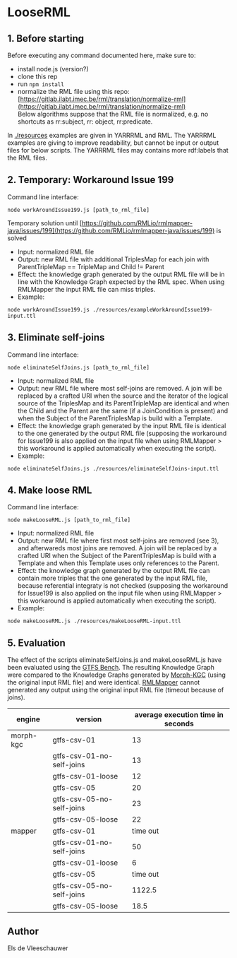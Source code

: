 # LooseRML

## 1. Before starting 

Before executing any command documented here, make sure to:
- install node.js (version?)
- clone this rep
- run `npm install`
- normalize the RML file using this repo:  
  [https://gitlab.ilabt.imec.be/rml/translation/normalize-rml](https://gitlab.ilabt.imec.be/rml/translation/normalize-rml)  
  Below algorithms suppose that the RML file is normalized, e.g. no shortcuts as rr:subject, rr: object, rr:predicate.

In [./resources](./resources) examples are given in YARRRML and RML. The YARRRML examples are giving to improve readability, but cannot be input or output files for below scripts. The YARRRML files may contains more rdf:labels that the RML files. 

## 2. Temporary: Workaround Issue 199

Command line interface:
```
node workAroundIssue199.js [path_to_rml_file]
```
Temporary solution until [https://github.com/RMLio/rmlmapper-java/issues/199](https://github.com/RMLio/rmlmapper-java/issues/199) is solved
- Input: normalized RML file
- Output: new RML file with additional TriplesMap for each join with ParentTripleMap == TripleMap and Child != Parent
- Effect: the knowledge graph generated by the output RML file will be in line with the Knowledge Graph expected by the RML spec. When using RMLMapper the input RML file can miss triples.  
- Example: 
```
node workAroundIssue199.js ./resources/exampleWorkAroundIssue199-input.ttl
```


## 3. Eliminate self-joins

Command line interface:
```
node eliminateSelfJoins.js [path_to_rml_file]
```
- Input: normalized RML file
- Output: new RML file where most self-joins are removed. A join will be replaced by a crafted URI when the source and the iterator of the logical source of the TriplesMap and its ParentTripleMap are identical and when the Child and the Parent are the same (if a JoinCondition is present) and when the Subject of the ParentTriplesMap is build with a Template. 
- Effect: the knowledge graph generated by the input RML file is identical to the one generated by the output RML file (supposing the workaround for Issue199 is also applied on the input file when using RMLMapper > this workaround is applied automatically when executing the script).
- Example: 
```
node eliminateSelfJoins.js ./resources/eliminateSelfJoins-input.ttl
```

## 4. Make loose RML

Command line interface:
```
node makeLooseRML.js [path_to_rml_file]
```
- Input: normalized RML file
- Output: new RML file where first most self-joins are removed (see 3), and afterwareds most joins are removed. A join will be replaced by a crafted URI when the Subject of the ParentTriplesMap is build with a Template and when this Template uses only references to the Parent. 
- Effect: the knowledge graph generated by the output RML file can contain more triples that the one generated by the input RML file, because referential integraty is not checked (supposing the workaround for Issue199 is also applied on the input file when using RMLMapper > this workaround is applied automatically when executing the script).
- Example: 
```
node makeLooseRML.js ./resources/makeLooseRML-input.ttl
```

## 5. Evaluation

The effect of the scripts eliminateSelfJoins.js and makeLooseRML.js have been evaluated using the [GTFS Bench](https://github.com/oeg-upm/gtfs-bench/). The resulting Knowledge Graph were compared to the Knowledge Graphs generated by [Morph-KGC](https://github.com/morph-kgc/morph-kgc) (using the original input RML file) and were identical. [RMLMapper](https://github.com/RMLio/rmlmapper-java) cannot generated any output using the original input RML file (timeout because of joins).    

| engine    | version                                 | average execution time in seconds   |
|-----------|-----------------------------------------|-------------------------------------|
| morph-kgc | gtfs-csv-01                             | 13                                  |
|           | gtfs-csv-01-no-self-joins               | 13                                  |
|           | gtfs-csv-01-loose                       | 12                                  |
|           | gtfs-csv-05                             | 20                                  |
|           | gtfs-csv-05-no-self-joins               | 23                                  |
|           | gtfs-csv-05-loose                       | 22                                  |
| mapper    | gtfs-csv-01                             | time out                            |
|           | gtfs-csv-01-no-self-joins               | 50                                  |
|           | gtfs-csv-01-loose                       | 6                                   |
|           | gtfs-csv-05                             | time out                            |
|           | gtfs-csv-05-no-self-joins               | 1122.5                              |
|           | gtfs-csv-05-loose                       | 18.5                                |




## Author
Els de Vleeschauwer
